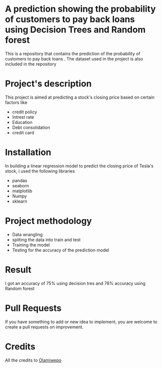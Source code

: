 # A prediction showing the probability of customers to pay back loans using Decision Trees and Random forest

 This is a repository that contains the prediction of the probability of customers to pay back loans . The dataset used in the project is also included in the repository
# Project's description

This project is aimed at predicting a stock's closing price based on certain factors like
* credit policy
* Intrest rate
* Education
* Debt consolidation
* credit card

# Installation

In building a linear regression model to predict the closing price of Tesla's stock, i used the following libraries
* pandas
* seaborn
* matplotlib
* Numpy
* sklearn

# Project methodology

* Data wrangling
* spliting the data into train and test
* Training the model
* Testing for the accuracy of the prediction model

# Result

I got an accuracy of 75% using decision tres and 78% accuracy using Random forest

# Pull Requests
If you have something to add or new idea to implement, you are welcome to create a pull requests on improvement.

# Credits
All the credits to [Olamiwepo](/olamhiwepo/Loan-defaulters-prediction)
